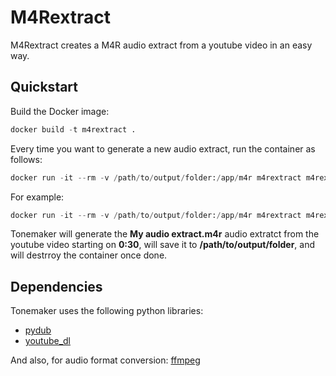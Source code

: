 # M4Rextract

M4Rextract creates a M4R audio extract from a youtube video in an easy way.

## Quickstart

Build the Docker image:
```python
docker build -t m4rextract .
```
Every time you want to generate a new audio extract, run the container as follows:
```python
docker run -it --rm -v /path/to/output/folder:/app/m4r m4rextract m4rextract.sh "AUDIO_EXTRACT" "YOUTUBE_URL" StartMin StartSec
```
For example:
```python
docker run -it --rm -v /path/to/output/folder:/app/m4r m4rextract m4rextract.sh "My audio extract" "https://www......." 0 30
```
Tonemaker will generate the **My audio extract.m4r** audio extratct from the youtube video starting on **0:30**, will save it to **/path/to/output/folder**, and will destrroy the container once done.

## Dependencies

Tonemaker uses the following python libraries:

 - [pydub](https://github.com/jiaaro/pydub)
 - [youtube_dl](https://github.com/ytdl-org/youtube-dl)

And also, for audio format conversion: [ffmpeg](http://www.ffmpeg.org/)
